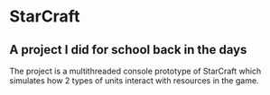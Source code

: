 # StarCraft
## A project I did for school back in the days
The project is a multithreaded console prototype of StarCraft which simulates how 2 types of units interact with resources in the game.
